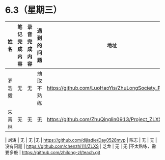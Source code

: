 # 6.3（星期三）

| 姓名   | 笔记完成内容| 录音完成内容 | 遇到的问题| 地址                                                 |
| :----- | ------------------------------------------------------------ | ------------ | -------------------------------------------------- | ---------------------------------------------------- |
| 罗浩毅  | 无        |       无     |抽取不熟练 | https://github.com/LuoHaoYis/ZhuLongSociety_Project2
| 朱青林    | 无        |       无     |无  |   https://github.com/ZhuQinglin0913/Project_ZLXS

| 刘涛  | 无        |       无     |无 | https://github.com/dijiadie/Day0528mvp
| 陈志    | 无        |       无     |没有问题   | https://github.com/chenzhi111/ZLXS
|  芝龙 | 无        |       无     |不太熟练，需要多敲   |       https://github.com/zhilong-zl/teach.git

